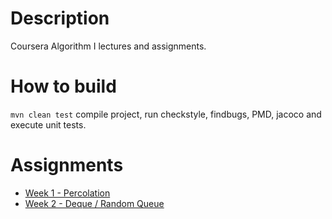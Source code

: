 # Description
Coursera Algorithm I lectures and assignments.

# How to build
`mvn clean test` compile project, run checkstyle, findbugs, PMD, jacoco and execute unit tests.

# Assignments
* [Week 1 - Percolation](http://coursera.cs.princeton.edu/algs4/assignments/percolation.html)
* [Week 2 - Deque / Random Queue](http://coursera.cs.princeton.edu/algs4/assignments/queues.html)
